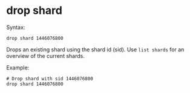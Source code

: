 drop shard
==========

Syntax:

	drop shard 1446076800
	
Drops an existing shard using the shard id (sid). Use `list shards` for an 
overview of the current shards. 

Example:

	# Drop shard with sid 1446076800
	drop shard 1446076800